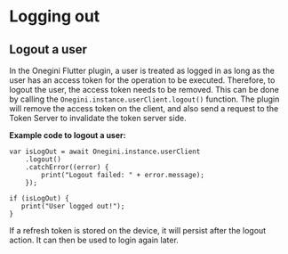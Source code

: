 # Logging out

## Logout a user

In the Onegini Flutter plugin, a user is treated as logged in as long as the user has an access token for the operation to be executed. Therefore, to logout the user, the access token needs to be removed. This can be done by calling the `Onegini.instance.userClient.logout()` function. The plugin will remove the access token on the client, and also send a request to the Token Server to invalidate the token server side. 

**Example code to logout a user:**

    var isLogOut = await Onegini.instance.userClient
        .logout()
        .catchError((error) {
            print("Logout failed: " + error.message);
        });
    
    if (isLogOut) {
       print("User logged out!");
    }

If a refresh token is stored on the device, it will persist after the logout action. It can then be used to login again later.
